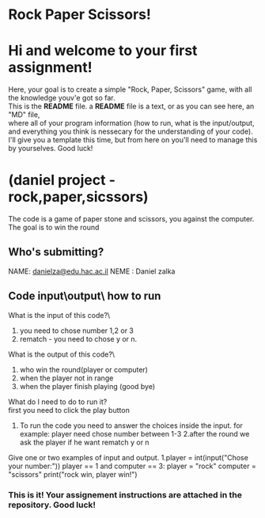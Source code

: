 # Rock Paper Scissors!
# Hi and welcome to your first assignment!
Here, your goal is to create a simple "Rock, Paper, Scissors" game, with all the knowledge youv'e got so far.\
This is the **README** file. a **README** file is a text, or as you can see here, an "MD" file,\
where all of your program information (how to run, what is the input/output, and everything you think is nessecary for the understanding of your code).\
I'll give you a template this time, but from here on you'll need to manage this by yourselves. Good luck!

# (daniel project - rock,paper,sicssors)
The code is a game of paper stone and scissors, you against the computer. The goal is to win the round

## Who's submitting?
NAME: danielza@edu.hac.ac.il
NEME : Daniel zalka

## Code input\output\ how to run
What is the input of this code?\
1. you need to chose number 1,2 or 3
2. rematch - you need to chose y or n.

What is the output of this code?\
1. who win the round(player or computer)
2. when the player not in range
3. when the player finish playing (good bye)

What do I need to do to run it?\
first you need to click the play button
1. To run the code you need to answer the choices inside the input. for example: 
 player need chose number between 1-3 
2.after the round we ask the player if he want rematch y or n

Give one or two examples of input and output.
1.player = int(input("Chose your number:"))
      player == 1 and computer == 3:
        player = "rock"
        computer = "scissors"
        print("rock win, player win!")


### This is it! Your assignement instructions are attached in the repository. Good luck!

